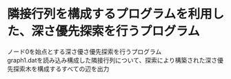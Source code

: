 # 隣接行列を構成するプログラムを利用した、深さ優先探索を行うプログラム<br>
ノード0を始点とする深さ優さ優先探索を行うプログラム<br>
graph1.datを読み込み構成した隣接行列について、探索により構築された深さ優先探索木を構成するすべての辺を出力<br>
